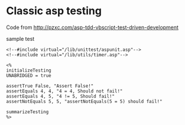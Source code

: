 # Classic asp testing

Code from http://pzxc.com/asp-tdd-vbscript-test-driven-development

sample test

```
<!--#include virtual="/lib/unittest/aspunit.asp"-->
<!--#include virtual="/lib/utils/timer.asp"-->

<%
initializeTesting
UNABRIDGED = true

assertTrue False, "Assert False!"
assertEquals 4, 4, "4 = 4, Should not fail!"
assertEquals 4, 5, "4 != 5, Should fail!"
assertNotEquals 5, 5, "assertNotEquals(5 = 5) should fail!"

summarizeTesting
%>
```

